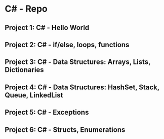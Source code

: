 # C# - Repo

## Project 1: C# - Hello World
## Project 2: C# - if/else, loops, functions
## Project 3: C# - Data Structures: Arrays, Lists, Dictionaries
## Project 4: C# - Data Structures: HashSet, Stack, Queue, LinkedList
## Project 5: C# - Exceptions
## Project 6: C# - Structs, Enumerations